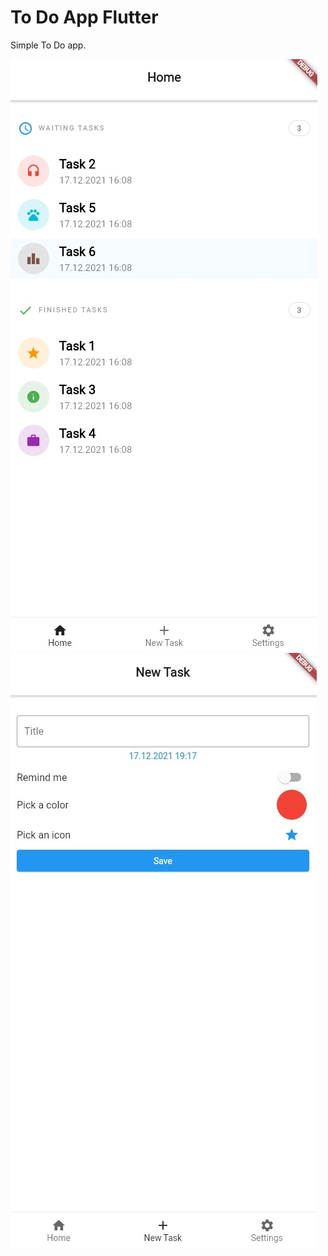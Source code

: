 # To Do App Flutter

Simple To Do app.

![Home Page](/home_page.jpg)
![New Task Page](/new_task_page.jpg)